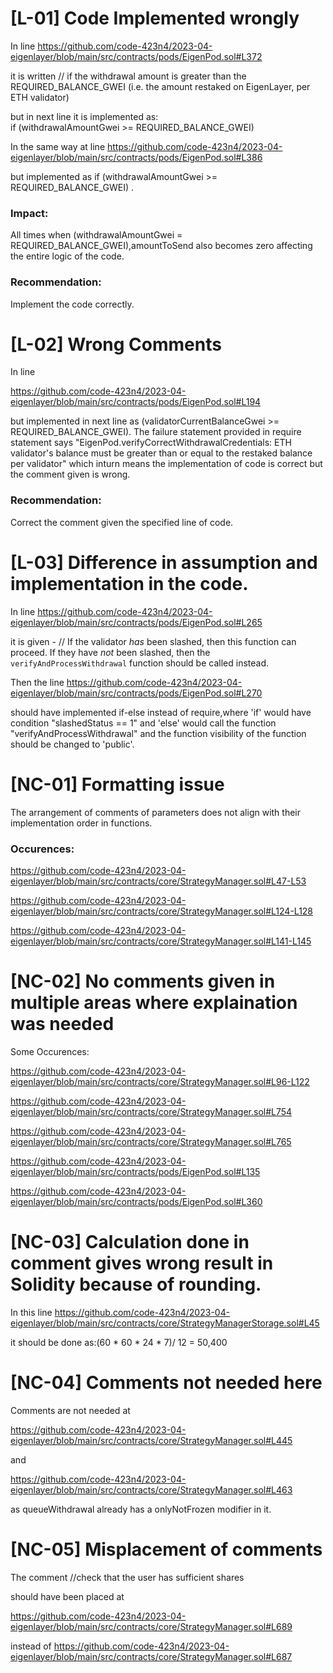 # [L-01] Code Implemented wrongly
In line 
https://github.com/code-423n4/2023-04-eigenlayer/blob/main/src/contracts/pods/EigenPod.sol#L372

it is written // if the withdrawal amount is greater than the REQUIRED_BALANCE_GWEI (i.e. the amount restaked on EigenLayer, per ETH validator)

but in next line it is implemented as:  
if (withdrawalAmountGwei >= REQUIRED_BALANCE_GWEI)

In the same way at line 
https://github.com/code-423n4/2023-04-eigenlayer/blob/main/src/contracts/pods/EigenPod.sol#L386

but implemented as if (withdrawalAmountGwei >= REQUIRED_BALANCE_GWEI)
.
### Impact:
All times when (withdrawalAmountGwei = REQUIRED_BALANCE_GWEI),amountToSend also becomes zero affecting the entire logic of the code. 

### Recommendation:
Implement the code correctly. 

# [L-02] Wrong Comments
In line
 
https://github.com/code-423n4/2023-04-eigenlayer/blob/main/src/contracts/pods/EigenPod.sol#L194

but implemented in next line as (validatorCurrentBalanceGwei >= REQUIRED_BALANCE_GWEI).
The failure statement provided in require statement says  "EigenPod.verifyCorrectWithdrawalCredentials: ETH validator's balance must be greater than or equal to the restaked balance per validator" 
which inturn means the implementation of code is correct but the comment given is wrong.
### Recommendation:
Correct the comment given the specified line of code.

# [L-03] Difference in assumption and implementation in the code.
In line 
https://github.com/code-423n4/2023-04-eigenlayer/blob/main/src/contracts/pods/EigenPod.sol#L265

it is given -  // If the validator *has* been slashed, then this function can proceed. If they have *not* been slashed, then the `verifyAndProcessWithdrawal` function should be called instead.

Then the line 
https://github.com/code-423n4/2023-04-eigenlayer/blob/main/src/contracts/pods/EigenPod.sol#L270

should have implemented if-else instead of require,where 'if' would have condition "slashedStatus == 1" and 'else' would call the function "verifyAndProcessWithdrawal" and the function visibility of the function should be changed to 'public'.

# [NC-01] Formatting issue
The arrangement of comments of parameters does not align with their implementation order in functions. 
### Occurences:
https://github.com/code-423n4/2023-04-eigenlayer/blob/main/src/contracts/core/StrategyManager.sol#L47-L53

https://github.com/code-423n4/2023-04-eigenlayer/blob/main/src/contracts/core/StrategyManager.sol#L124-L128

https://github.com/code-423n4/2023-04-eigenlayer/blob/main/src/contracts/core/StrategyManager.sol#L141-L145

# [NC-02] No comments given in multiple areas where explaination was needed 

Some Occurences:

https://github.com/code-423n4/2023-04-eigenlayer/blob/main/src/contracts/core/StrategyManager.sol#L96-L122

https://github.com/code-423n4/2023-04-eigenlayer/blob/main/src/contracts/core/StrategyManager.sol#L754

https://github.com/code-423n4/2023-04-eigenlayer/blob/main/src/contracts/core/StrategyManager.sol#L765

https://github.com/code-423n4/2023-04-eigenlayer/blob/main/src/contracts/pods/EigenPod.sol#L135

https://github.com/code-423n4/2023-04-eigenlayer/blob/main/src/contracts/pods/EigenPod.sol#L360

# [NC-03] Calculation done in comment gives wrong result in Solidity because of rounding.
In this line 
https://github.com/code-423n4/2023-04-eigenlayer/blob/main/src/contracts/core/StrategyManagerStorage.sol#L45

it should be done as:(60 * 60 * 24 * 7)/ 12 = 50,400

# [NC-04] Comments not needed here
Comments are not needed at
 
https://github.com/code-423n4/2023-04-eigenlayer/blob/main/src/contracts/core/StrategyManager.sol#L445

and

https://github.com/code-423n4/2023-04-eigenlayer/blob/main/src/contracts/core/StrategyManager.sol#L463

as queueWithdrawal already has a  onlyNotFrozen modifier in it.

# [NC-05] Misplacement of comments
The comment 
//check that the user has sufficient shares

should have been placed at 

https://github.com/code-423n4/2023-04-eigenlayer/blob/main/src/contracts/core/StrategyManager.sol#L689

instead of 
https://github.com/code-423n4/2023-04-eigenlayer/blob/main/src/contracts/core/StrategyManager.sol#L687 
